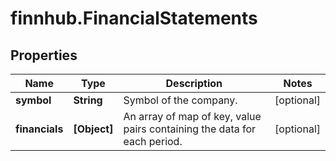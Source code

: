 # finnhub.FinancialStatements

## Properties

Name | Type | Description | Notes
------------ | ------------- | ------------- | -------------
**symbol** | **String** | Symbol of the company. | [optional] 
**financials** | **[Object]** | An array of map of key, value pairs containing the data for each period. | [optional] 


